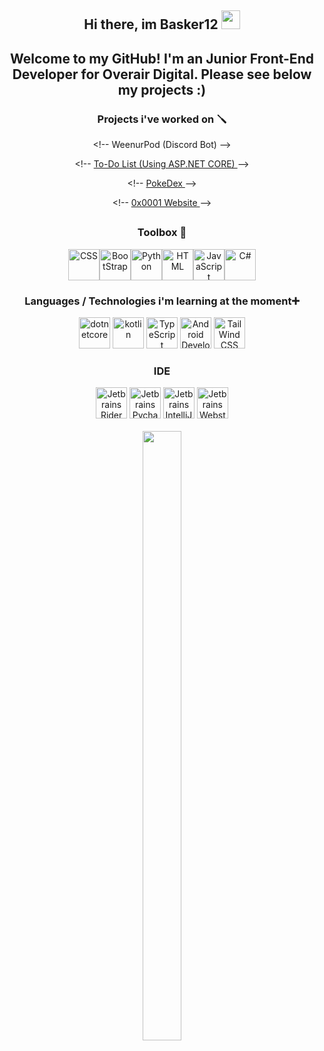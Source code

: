 <div align = "center">
<h2>Hi there, im Basker12 <img src="https://raw.githubusercontent.com/MartinHeinz/MartinHeinz/master/wave.gif" width="30px"></h1>
   <h2>Welcome to my GitHub! I'm an Junior Front-End Developer for Overair Digital. Please see below my projects :) </h2>   
   
   
   <h3>Projects i've worked on 🪛</h3>
   <p>
   &#60;&#33;&#45;&#45; WeenurPod (Discord Bot)  &#45;&#45;&#62;
      
   &#60;&#33;&#45;&#45; <a href="https://github.com/Madmegsox1/ASP.NET" target="_blank">To-Do List (Using ASP.NET CORE) </a> &#45;&#45;&#62; 

      
   &#60;&#33;&#45;&#45; <a href="https://github.com/adamclement-exe/pokemonDashboard" target="_blank"> PokeDex </a> &#45;&#45;&#62; 
      
   &#60;&#33;&#45;&#45; <a href="https://github.com/2D-Mesh-Plane/0x0001.cc" target="_blank"> 0x0001 Website </a> &#45;&#45;&#62; 
   </p>
   <h2></h2>

   <h3>Toolbox 🧰 </h3>
   
<img src="https://cdn.jsdelivr.net/gh/devicons/devicon/icons/css3/css3-original-wordmark.svg" alt="CSS" width="50" height="50" /><img src="https://cdn.jsdelivr.net/gh/devicons/devicon/icons/bootstrap/bootstrap-original.svg" alt="BootStrap" width="50" height="50"/><img src="https://cdn.jsdelivr.net/gh/devicons/devicon/icons/python/python-original.svg" alt="Python" width="50" height="50"/><img src="https://cdn.jsdelivr.net/gh/devicons/devicon/icons/html5/html5-original-wordmark.svg" alt="HTML" width="50" height="50" /><img src="https://cdn.jsdelivr.net/gh/devicons/devicon/icons/javascript/javascript-original.svg" alt="JavaScript" width="50" height="50"/><img src="https://cdn.jsdelivr.net/gh/devicons/devicon/icons/csharp/csharp-original.svg" alt="C#" width="50" height="50"/>

   <h3>Languages / Technologies i'm learning at the moment➕ </h3>

<img src="https://cdn.jsdelivr.net/gh/devicons/devicon/icons/dotnetcore/dotnetcore-original.svg" alt="dotnetcore" width="50" height="50"/> <img src="https://cdn.jsdelivr.net/gh/devicons/devicon/icons/kotlin/kotlin-original.svg" alt="kotlin" width="50" height="50"/> <img src="https://cdn.jsdelivr.net/gh/devicons/devicon/icons/typescript/typescript-original.svg" alt="TypeScript" width="50" height="50"/> <img src="https://lleastri.sirv.com/android.svg" alt="Android Development" width="50" height="50"/> <img src="https://cdn.jsdelivr.net/gh/devicons/devicon/icons/tailwindcss/tailwindcss-plain.svg" alt="TailWind CSS" width="50" height="50"/>


   <h3>IDE </h3>
   <img src="https://lleastri.sirv.com/rider_logo_300x300.png" width="50" height="50" alt="Jetbrains Rider" /> <img src="https://lleastri.sirv.com/PyCharm_Icon.svg.png" width="50" height="50" alt="Jetbrains Pycharm" /> <img src="https://lleastri.sirv.com/IntelliJ_IDEA_Icon.svg.png" width="50" height="50" alt="Jetbrains IntelliJ" /> <img src="https://lleastri.sirv.com/WebStorm_Icon.svg.png" width="50" height="50" alt="Jetbrains Webstrom" />
   <br>
   <br>

<img align="" height="50%" width="35%" src="https://github-readme-stats.vercel.app/api/top-langs/?username=Basker12&langs_count=8&&hide_title=true&hide_border=true&layout=compact&bg_color=0,EEAECA,94BBE9&theme=graywhite" /> 
   
</div>
